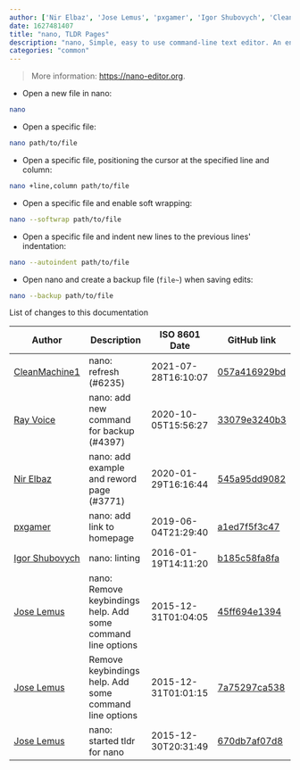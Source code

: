 ```yaml
---
author: ['Nir Elbaz', 'Jose Lemus', 'pxgamer', 'Igor Shubovych', 'CleanMachine1', 'Ray Voice']
date: 1627481407
title: "nano, TLDR Pages"
description: "nano, Simple, easy to use command-line text editor. An enhanced, free Pico clone."
categories: "common"
---
```

> More information: <https://nano-editor.org>.

- Open a new file in nano:

```bash
nano
```

- Open a specific file:

```bash
nano path/to/file
```

- Open a specific file, positioning the cursor at the specified line and column:

```bash
nano +line,column path/to/file
```

- Open a specific file and enable soft wrapping:

```bash
nano --softwrap path/to/file
```

- Open a specific file and indent new lines to the previous lines' indentation:

```bash
nano --autoindent path/to/file
```

- Open nano and create a backup file (`file~`) when saving edits:

```bash
nano --backup path/to/file
```
List of changes to this documentation


Author | Description | ISO 8601 Date | GitHub link
------|-----|-----|-----
[CleanMachine1](mailto:78213164+CleanMachine1@users.noreply.github.com) | nano: refresh (#6235) | 2021-07-28T16:10:07 | [057a416929bd](https://github.com/tldr-pages/tldr/commit/057a416929bd8f572e144f11a01281eebd64a832)
[Ray Voice](mailto:33094591+Ray6464@users.noreply.github.com) | nano: add new command for backup (#4397) | 2020-10-05T15:56:27 | [33079e3240b3](https://github.com/tldr-pages/tldr/commit/33079e3240b3e19727e9bf80673a7b9f8632d7ba)
[Nir Elbaz](mailto:nire0510@gmail.com) | nano: add example and reword page (#3771) | 2020-01-29T16:16:44 | [545a95dd9082](https://github.com/tldr-pages/tldr/commit/545a95dd90826534775fb4613c20a01758c168b0)
[pxgamer](mailto:owzie123@gmail.com) | nano: add link to homepage | 2019-06-04T21:29:40 | [a1ed7f5f3c47](https://github.com/tldr-pages/tldr/commit/a1ed7f5f3c473dc8613b816a3c9a5b46469c8da4)
[Igor Shubovych](mailto:igor.shubovych@gmail.com) | nano: linting | 2016-01-19T14:11:20 | [b185c58fa8fa](https://github.com/tldr-pages/tldr/commit/b185c58fa8fa565071f0acc0403383fa08ab9b61)
[Jose Lemus](mailto:jlemus@bu.edu) | nano: Remove keybindings help. Add some command line options | 2015-12-31T01:04:05 | [45ff694e1394](https://github.com/tldr-pages/tldr/commit/45ff694e13946995da68d1d75233a2ce8c8cf8f2)
[Jose Lemus](mailto:jlemus@bu.edu) | Remove keybindings help. Add some command line options | 2015-12-31T01:01:15 | [7a75297ca538](https://github.com/tldr-pages/tldr/commit/7a75297ca538cb4deecdb155303b6c1f7212971e)
[Jose Lemus](mailto:jlemus@bu.edu) | nano: started tldr for nano | 2015-12-30T20:31:49 | [670db7af07d8](https://github.com/tldr-pages/tldr/commit/670db7af07d8a4f497295993921629914b14e826)

